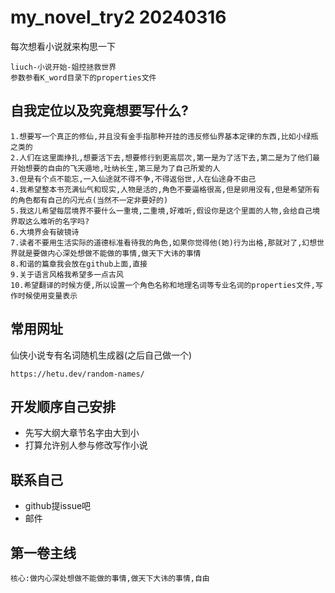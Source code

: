# my_novel_try2 20240316
每次想看小说就来构思一下

```
liuch-小说开始-姐控拯救世界
参数参看K_word目录下的properties文件
```
## 自我定位以及究竟想要写什么?
```
1.想要写一个真正的修仙,并且没有金手指那种开挂的违反修仙界基本定律的东西,比如小绿瓶之类的
2.人们在这里面挣扎,想要活下去,想要修行到更高层次,第一是为了活下去,第二是为了他们最开始想要的自由的飞天遁地,吐纳长生,第三是为了自己所爱的人
3.但是有个点不能忘,一入仙途就不得不争,不得返俗世,人在仙途身不由己
4.我希望整本书充满仙气和现实,人物是活的,角色不要逼格很高,但是卵用没有,但是希望所有的角色都有自己的闪光点(当然不一定非要好的)
5.我这儿希望每层境界不要什么一重境,二重境,好难听,假设你是这个里面的人物,会给自己境界取这么难听的名字吗?
6.大境界会有破镜诗
7.读者不要用生活实际的道德标准看待我的角色,如果你觉得他(她)行为出格,那就对了,幻想世界就是要做内心深处想做不能做的事情,做天下大讳的事情
8.和谐的篇章我会放在github上面,直接
9.关于语言风格我希望多一点古风
10.希望翻译的时候方便,所以设置一个角色名称和地理名词等专业名词的properties文件,写作时候使用变量表示
```

## 常用网址
仙侠小说专有名词随机生成器(之后自己做一个)
```url
https://hetu.dev/random-names/
```

## 开发顺序自己安排
* 先写大纲大章节名字由大到小
* 打算允许别人参与修改写作小说

## 联系自己
* github提issue吧
* 邮件

## 第一卷主线
```
核心:做内心深处想做不能做的事情,做天下大讳的事情,自由


```
